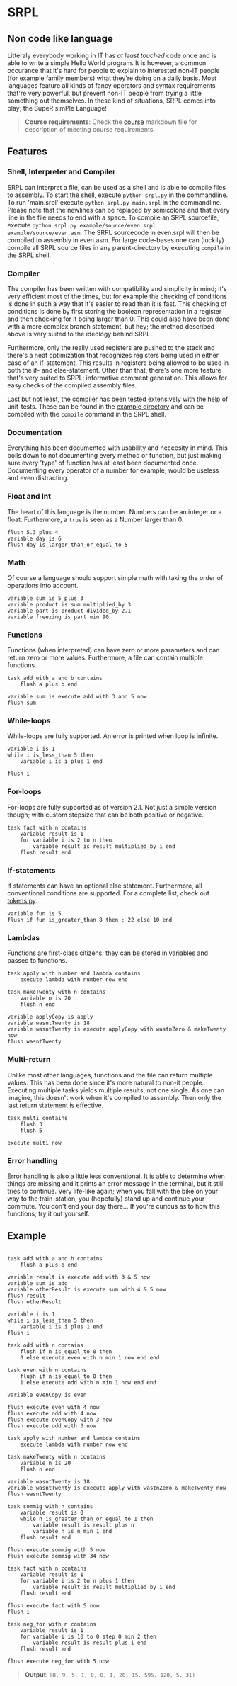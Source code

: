 # SRPL
## Non code like language
Litteraly everybody working in IT has *at least touched* code once and is able to write a simple Hello World program. It is however, a common occurance that it's hard for people to explain to interested non-IT people (for example family members) what they're doing on a daily basis. Most languages feature all kinds of fancy operators and syntax requirements that're very powerful, but prevent non-IT people from trying a little something out themselves. In these kind of situations, SRPL comes into play; the SupeR simPle Language!

> **Course requirements**: Check the [course](COURSE.md) markdown file for description of meeting course requirements.

## Features
### Shell, Interpreter and Compiler
SRPL can interpret a file, can be used as a shell and is able to compile files to assembly.
To start the shell, execute ```python srpl.py``` in the commandline.
To run 'main.srpl' execute ```python srpl.py main.srpl``` in the commandline. Please note that the newlines can be replaced by semicolons and that every line in the file needs to end with a space.
To compile an SRPL sourcefile, execute ```python srpl.py example/source/even.srpl example/source/even.asm```. The SRPL sourcecode in even.srpl will then be compiled to assembly in even.asm. For large code-bases one can (luckily) compile all SRPL source files in any parent-directory by executing ```compile``` in the SRPL shell.

### Compiler
The compiler has been written with compatibility and simplicity in mind; it's very efficient most of the times, but for example the checking of conditions is done in such a way that it's easier to read than it is fast. This checking of conditions is done by first storing the boolean representation in a register and then checking for it being larger than 0. This could also have been done with a more complex branch statement, but hey; the method described above is very suited to the ideology behind SRPL.

Furthermore, only the really used registers are pushed to the stack and there's a neat optimization that recognizes registers being used in either case of an if-statement. This results in registers being allowed to be used in both the if- and else-statement. Other than that, there's one more feature that's very suited to SRPL; informative comment generation. This allows for easy checks of the compiled assembly files.

Last but not least, the compiler has been tested extensively with the help of unit-tests. These can be found in the [example directory](example) and can be compiled with the ```compile``` command in the SRPL shell.

### Documentation
Everything has been documented with usability and neccesity in mind. This boils down to not documenting every method or function, but just making sure every 'type' of function has at least been documented once. Documenting every operator of a number for example, would be useless and even distracting.

### Float and Int
The heart of this language is the number. Numbers can be an integer or a float. Furthermore, a ```true``` is seen as a Number larger than 0.
``` SRPL
flush 5.3 plus 4 
variable day is 6 
flush day is_larger_than_or_equal_to 5 
```
### Math
Of course a language should support simple math with taking the order of operations into account.
``` SRPL
variable sum is 5 plus 3 
variable product is sum multiplied_by 3
variable part is product divided_by 2.1 
variable freezing is part min 90 
```
### Functions
Functions (when interpreted) can have zero or more parameters and can return zero or more values. Furthermore, a file can contain multiple functions.
``` SRPL
task add with a and b contains 
	flush a plus b end 

variable sum is execute add with 3 and 5 now
flush sum
```
### While-loops
While-loops are fully supported. An error is printed when loop is infinite.
``` SRPL
variable i is 1 
while i is_less_than 5 then 
	variable i is i plus 1 end 

flush i 
```
### For-loops
For-loops are fully supported as of version 2.1. Not just a simple version though; with custom stepsize that can be both positive or negative.
``` SRPL
task fact with n contains 
	variable result is 1 
	for variable i is 2 to n then 
		variable result is result multiplied_by i end 
	flush result end 
```
### If-statements
If statements can have an optional else statement. Furthermore, all conventional conditions are supported.
For a complete list; check out [tokens.py](lex/token.py).
``` SRPL
variable fun is 5 
flush if fun is_greater_than 8 then ; 22 else 10 end
```
### Lambdas
Functions are first-class citizens; they can be stored in variables and passed to functions.
``` SRPL
task apply with number and lambda contains 
	execute lambda with number now end 

task makeTwenty with n contains 
	variable n is 20 
	flush n end 

variable applyCopy is apply 
variable wasntTwenty is 18 
variable wasntTwenty is execute applyCopy with wastnZero & makeTwenty now 
flush wasntTwenty 
```
### Multi-return
Unlike most other languages, functions and the file can return multiple values. This has been done since it's more natural to non-it people. Executing multiple tasks yields multiple results; not one single. As one can imagine, this doesn't work when it's compiled to assembly. Then only the last return statement is effective.
``` SRPL
task multi contains 
    flush 3 
    flush 5

execute multi now 
```
### Error handling
Error handling is also a little less conventional. It is able to determine when things are missing and it prints an error message in the terminal, but it still tries to continue. Very life-like again; when you fall with the bike on your way to the train-station, you (hopefully) stand up and continue your commute. You don't end your day there... If you're curious as to how this functions; try it out yourself.

## Example
``` SRPL

task add with a and b contains 
	flush a plus b end 

variable result is execute add with 3 & 5 now 
variable sum is add 
variable otherResult is execute sum with 4 & 5 now 
flush result 
flush otherResult 

variable i is 1 
while i is_less_than 5 then 
	variable i is i plus 1 end 
flush i 

task odd with n contains 
	flush if n is_equal_to 0 then 
	0 else execute even with n min 1 now end end 

task even with n contains 
	flush if n is_equal_to 0 then 
	1 else execute odd with n min 1 now end end 

variable evenCopy is even 

flush execute even with 4 now 
flush execute odd with 4 now 
flush execute evenCopy with 3 now 
flush execute odd with 3 now 

task apply with number and lambda contains 
	execute lambda with number now end 

task makeTwenty with n contains 
	variable n is 20 
	flush n end 

variable wasntTwenty is 18 
variable wasntTwenty is execute apply with wastnZero & makeTwenty now 
flush wasntTwenty 

task sommig with n contains 
	variable result is 0 
	while n is_greater_than_or_equal_to 1 then 
		variable result is result plus n 
		variable n is n min 1 end 
	flush result end 
 
flush execute sommig with 5 now 
flush execute sommig with 34 now 
 
task fact with n contains 
	variable result is 1 
	for variable i is 2 to n plus 1 then 
		variable result is result multiplied_by i end 
	flush result end 

flush execute fact with 5 now 
flush i 

task neg_for with n contains 
	variable result is 1 
	for variable i is 10 to 0 step 0 min 2 then 
		variable result is result plus i end 
	flush result end 

flush execute neg_for with 5 now 
```

> **Output**: ```[8, 9, 5, 1, 0, 0, 1, 20, 15, 595, 120, 5, 31]```